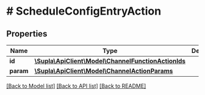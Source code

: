 # # ScheduleConfigEntryAction

## Properties

Name | Type | Description | Notes
------------ | ------------- | ------------- | -------------
**id** | [**\Supla\ApiClient\Model\ChannelFunctionActionIds**](ChannelFunctionActionIds.md) |  | [optional]
**param** | [**\Supla\ApiClient\Model\ChannelActionParams**](ChannelActionParams.md) |  | [optional]

[[Back to Model list]](../../README.md#models) [[Back to API list]](../../README.md#endpoints) [[Back to README]](../../README.md)

